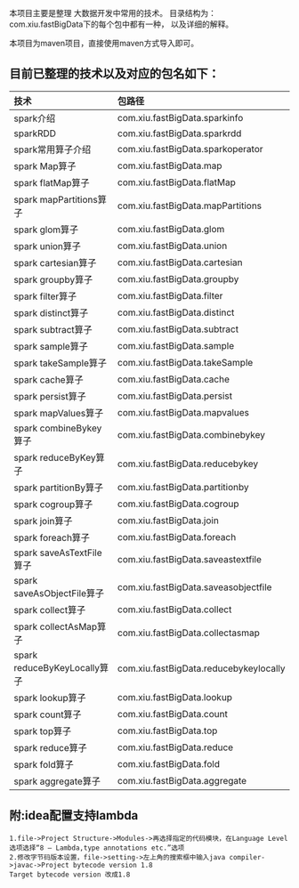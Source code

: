 本项目主要是整理 大数据开发中常用的技术。 目录结构为：com.xiu.fastBigData下的每个包中都有一种， 以及详细的解释。
 
 本项目为maven项目，直接使用maven方式导入即可。

## 目前已整理的技术以及对应的包名如下：
|技术|包路径|
| :------ | :------ |
|spark介绍						|               com.xiu.fastBigData.sparkinfo |
|sparkRDD						|				com.xiu.fastBigData.sparkrdd |
|spark常用算子介绍 				|				com.xiu.fastBigData.sparkoperator |
|spark Map算子 					|				com.xiu.fastBigData.map |
|spark flatMap算子 				|				com.xiu.fastBigData.flatMap |
|spark mapPartitions算子 		|				com.xiu.fastBigData.mapPartitions |
|spark glom算子                 |               com.xiu.fastBigData.glom |
|spark union算子 				|				com.xiu.fastBigData.union |
|spark cartesian算子 			|				com.xiu.fastBigData.cartesian |
|spark groupby算子 			    |				com.xiu.fastBigData.groupby |
|spark filter算子               |               com.xiu.fastBigData.filter |
|spark distinct算子             |               com.xiu.fastBigData.distinct |
|spark subtract算子             |               com.xiu.fastBigData.subtract |
|spark sample算子               |               com.xiu.fastBigData.sample |
|spark takeSample算子           |               com.xiu.fastBigData.takeSample |
|spark cache算子                |               com.xiu.fastBigData.cache |
|spark persist算子              |               com.xiu.fastBigData.persist|
|spark mapValues算子            |               com.xiu.fastBigData.mapvalues |
|spark combineBykey算子         |               com.xiu.fastBigData.combinebykey |
|spark reduceByKey算子          |               com.xiu.fastBigData.reducebykey |
|spark partitionBy算子          |               com.xiu.fastBigData.partitionby |
|spark cogroup算子              |               com.xiu.fastBigData.cogroup|
|spark join算子                 |               com.xiu.fastBigData.join |
|spark foreach算子              |               com.xiu.fastBigData.foreach |
|spark saveAsTextFile算子       |               com.xiu.fastBigData.saveastextfile |
|spark saveAsObjectFile算子     |               com.xiu.fastBigData.saveasobjectfile |
|spark collect算子              |               com.xiu.fastBigData.collect |
|spark collectAsMap算子         |               com.xiu.fastBigData.collectasmap |
|spark reduceByKeyLocally算子   |               com.xiu.fastBigData.reducebykeylocally |
|spark lookup算子               |               com.xiu.fastBigData.lookup |
|spark count算子                |               com.xiu.fastBigData.count |
|spark top算子                  |               com.xiu.fastBigData.top |
|spark reduce算子               |               com.xiu.fastBigData.reduce |
|spark fold算子                 |               com.xiu.fastBigData.fold |
|spark aggregate算子            |               com.xiu.fastBigData.aggregate |






## 附:idea配置支持lambda

    1.file->Project Structure->Modules->再选择指定的代码模块，在Language Level选项选择“8 – Lambda,type annotations etc.”选项
    2.修改字节码版本设置，file->setting->左上角的搜索框中输入java compiler->javac->Project bytecode version 1.8
    Target bytecode version 改成1.8




	